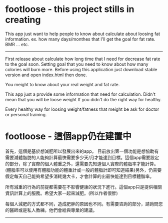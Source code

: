 footloose - this project stills in creating
=========
This app just want to help people to know about calculate about loosing fat information. ex. how many days/monthes that I'll get the goal for fat rate. BMR … etc.

---------
First release about calculate how long time that I need for decrease fat rate to the goal soon. Setting goal that you need to know about how many colories will burn more. Before using this application just download stable version and open index.html then done.

You meight to know about your real weight and fat rate.

This app just a provide some information that need for calculation. Didn't mean that you will be loose weight If you didn't do the right way for healthy. 

Every healthy way for loosing weight/fatness that meight be ask for doctor or personal training.

footloose - 這個app仍在建置中
========
首先，這個是基於想減肥所以發展出來的app。
目前放出第一個功能是想協助有需要減體脂肪的人能夠計算最快需要多少天/月才能達到目標。這個app需要設定的部分，除了實際的個人體重之外，還需要先知道個人實際的體脂率才能計算。(體脂率可以使用有體脂功能的體重計或一般的體脂計即可知道結果)另外，仍需要假定每天自己能夠希望多消耗幾大卡，才會計算的出最快能達到目標體脂率。

所有減重的行為的前提都需要在不影響健康的狀況下進行。這個app只是提供相關資訊計算上的服務。希望大家一起來減肥。(所以作者很胖)

每個人減肥的方式都不同，造成肥胖的原因也不同。有需要咨詢的部分，請詢問您的醫師或是私人教練。他們會給與專業的建議。


---------



